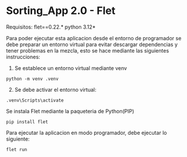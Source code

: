# Sorting_App 2.0 - Flet
Requisitos:
flet==0.22.*
python 3.12*


Para poder ejecutar esta aplicacion desde el entorno de programador se debe preparar un entorno virtual para evitar descargar dependencias y tener problemas en la mezcla, esto se hace mediante las siguientes instrucciones:

1. Se establece un entorno virtual mediante venv

```
python -m venv .venv
```

2. Se debe activar el entorno virtual:

```
.venv\Scripts\activate
```

Se instala Flet mediante  la paqueteria de Python(PIP)
```
pip install flet
```

Para ejecutar la aplicacion en modo programador, debe ejecutar lo siguiente:

```
flet run
```
